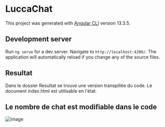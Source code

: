 # LuccaChat

This project was generated with [Angular CLI](https://github.com/angular/angular-cli) version 13.3.5.

## Development server

Run `ng serve` for a dev server. Navigate to `http://localhost:4200/`. The application will automatically reload if you change any of the source files.

## Resultat

Dans le dossier Resultat se trouve une version transpillée du code. Le document index.html est utilisable en l'état.


## Le nombre de chat est modifiable dans le code
![image](https://user-images.githubusercontent.com/114618469/192883542-4cd0dcc2-2bed-44fb-9c29-2501668d5487.png)
